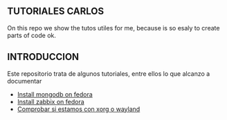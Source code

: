 TUTORIALES CARLOS
------------------------------------------------
On this repo we show the tutos utiles for me, because is so esaly to create parts of code ok.

## INTRODUCCION
Este repositorio trata de algunos tutoriales, entre ellos lo que alcanzo a documentar





- [Install mongodb on fedora](https://github.com/carlossiguam/prj-tutos/tree/main/install_mongodb_on_fedora)
- [Install zabbix on fedora](https://github.com/carlossiguam/prj-tutos/tree/main/install_zabbix_on_fedora/)
- [Comprobar si estamos con xorg o wayland](https://github.com/carlossiguam/prj-tutos/tree/main/comprobar-x11-or-wayland/)